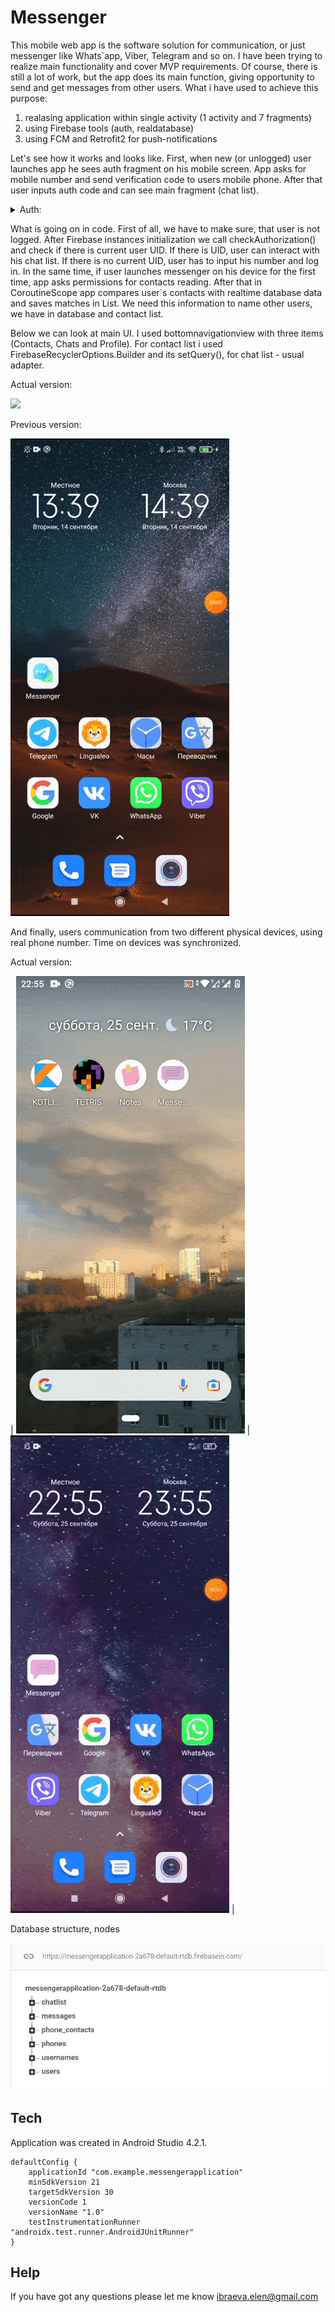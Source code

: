 # Messenger

This mobile web app is the software solution for communication, or just messenger like Whats`app, Viber, Telegram and so on. 
I have been trying to realize main functionality and cover MVP requirements.
Of course, there is still a lot of work, but the app does its main function, 
giving opportunity to send and get messages from other users. What i have used to achieve this purpose:
1. realasing application within single activity (1 activity and 7 fragments)
2. using Firebase tools (auth, realdatabase)
3. using FCM and Retrofit2 for push-notifications

Let's see how it works and looks like.
First, when new (or unlogged) user launches app he sees auth fragment on his mobile screen. 
App asks for mobile number and send verification code to users mobile phone. 
After that user inputs auth code and can see main fragment (chat list). 

<details>
<summary>Auth:</summary>
    
https://raw.githubusercontent.com/ElenaIbr/Messenger/master/demo_1.gif

</details>

What is going on in code. First of all, we have to make sure, that user is not logged. After Firebase instances initialization we call checkAuthorization() and check if there is current user UID. If there is UID, user can interact with his chat list.
If there is no current  UID, user has to input his number and log in. 
In the same time, if user launches messenger on his device for the first time, app asks permissions for contacts reading. After that in CoroutineScope app compares user`s contacts with realtime database data and saves matches in List. We need this information to name other users, we have in database and contact list.

Below we can look at main UI. I used bottomnavigationview with three items (Contacts, Chats and Profile). For contact list i used FirebaseRecyclerOptions.Builder and its setQuery(), for chat list - usual adapter.

Actual version:

![](https://raw.githubusercontent.com/ElenaIbr/Messenger/master/demo_2.gif)

Previous version:

![](https://github.com/ElenaIbr/Messenger/blob/master/ui_demo.gif?raw=true)


And finally, users communication from two different physical devices, using real phone number. Time on devices was synchronized.

Actual version:

| ![](https://raw.githubusercontent.com/ElenaIbr/Messenger/master/demo_4.gif) | 
![](https://raw.githubusercontent.com/ElenaIbr/Messenger/master/demo_3.gif) |


Database structure, nodes

![](https://raw.githubusercontent.com/ElenaIbr/Messenger/master/dataabase.jpg)

## Tech

Application was created in Android Studio 4.2.1.

    defaultConfig {
        applicationId "com.example.messengerapplication"
        minSdkVersion 21
        targetSdkVersion 30
        versionCode 1
        versionName "1.0"
        testInstrumentationRunner "androidx.test.runner.AndroidJUnitRunner"
    }

## Help

If you have got any questions please let me know ibraeva.elen@gmail.com




